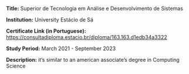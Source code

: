 **Title:** Superior de Tecnologia em Análise e Desenvolvimento de Sistemas

**Institution:** University Estácio de Sá

**Certificate Link (in Portuguese):** https://consultadiploma.estacio.br/diploma/163.163.d1edb34a3322

**Study Period:** March 2021 - September 2023

**Description:**  it’s similar to an american associate’s degree in Computing Science 
